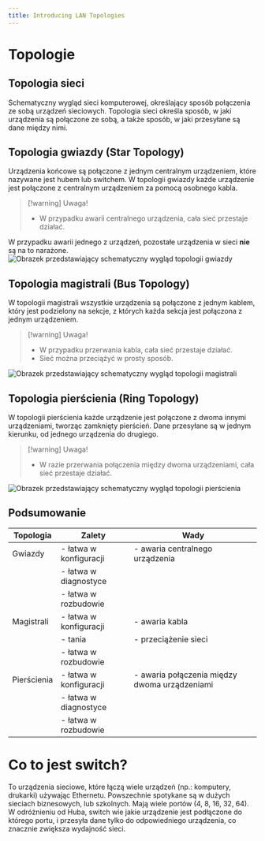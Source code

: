 ```yaml
---
title: Introducing LAN Topologies
---
```



# Topologie
## Topologia sieci
Schematyczny wygląd sieci komputerowej, określający sposób połączenia ze sobą urządzeń sieciowych. Topologia sieci określa sposób, w jaki urządzenia są połączone ze sobą, a także sposób, w jaki przesyłane są dane między nimi.

## Topologia gwiazdy (Star Topology)
Urządzenia końcowe są połączone z jednym centralnym urządzeniem, które nazywane jest hubem lub switchem. W topologii gwiazdy każde urządzenie jest połączone z centralnym urządzeniem za pomocą osobnego kabla.

> [!warning] Uwaga!
> - W przypadku awarii centralnego urządzenia, cała sieć przestaje działać.

W przypadku awarii jednego z urządzeń, pozostałe urządzenia w sieci **nie** są na to narażone.
![Obrazek przedstawiający schematyczny wygląd topologii gwiazdy](/intro-to-lan/images/star-topology.png)

## Topologia magistrali (Bus Topology)
W topologii magistrali wszystkie urządzenia są połączone z jednym kablem, który jest podzielony na sekcje, z których każda sekcja jest połączona z jednym urządzeniem.

> [!warning] Uwaga!
> - W przypadku przerwania kabla, cała sieć przestaje działać.
> - Sieć można przeciążyć w prosty sposób.

![Obrazek przedstawiający schematyczny wygląd topologii magistrali](/intro-to-lan/images/bus-topology.png)

## Topologia pierścienia (Ring Topology)
W topologii pierścienia każde urządzenie jest połączone z dwoma innymi urządzeniami, tworząc zamknięty pierścień. Dane przesyłane są w jednym kierunku, od jednego urządzenia do drugiego.

> [!warning] Uwaga!
> - W razie przerwania połączenia między dwoma urządzeniami, cała sieć przestaje działać.

![Obrazek przedstawiający schematyczny wygląd topologii pierścienia](/intro-to-lan/images/ring-topology.png)

## Podsumowanie
| Topologia | Zalety | Wady |
| --- | --- | --- |
| Gwiazdy | - łatwa w konfiguracji | - awaria centralnego urządzenia |
| | - łatwa w diagnostyce | |
| | - łatwa w rozbudowie | |
| Magistrali | - łatwa w konfiguracji | - awaria kabla |
| | - tania | - przeciążenie sieci |
| | - łatwa w rozbudowie | |
| Pierścienia | - łatwa w konfiguracji | - awaria połączenia między dwoma urządzeniami |
| | - łatwa w diagnostyce | |
| | - łatwa w rozbudowie | |

# Co to jest switch?
To urządzenia sieciowe, które łączą wiele urządzeń (np.: komputery, drukarki) używając Ethernetu.
Powszechnie spotykane są w dużych sieciach biznesowych, lub szkolnych. Mają wiele portów (4, 8, 16, 32, 64).
W odróżnieniu od Huba, switch wie jakie urządzenie jest podłączone do którego portu, i przesyła dane tylko do odpowiedniego urządzenia, co znacznie zwiększa wydajność sieci.